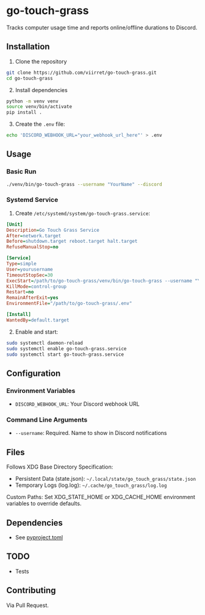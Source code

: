 # go-touch-grass

Tracks computer usage time and reports online/offline durations to Discord.

## Installation
1. Clone the repository
```bash
git clone https://github.com/viirret/go-touch-grass.git
cd go-touch-grass
```

2. Install dependencies
```bash
python -m venv venv
source venv/bin/activate
pip install .
```

3. Create the `.env` file:
```bash
echo 'DISCORD_WEBHOOK_URL="your_webhook_url_here"' > .env
```

## Usage

### Basic Run
```bash
./venv/bin/go-touch-grass --username "YourName" --discord
```

### Systemd Service
1. Create `/etc/systemd/system/go-touch-grass.service`:
```ini
[Unit]
Description=Go Touch Grass Service
After=network.target
Before=shutdown.target reboot.target halt.target
RefuseManualStop=no

[Service]
Type=simple
User=yourusername
TimeoutStopSec=30
ExecStart=/path/to/go-touch-grass/venv/bin/go-touch-grass --username "YourName" --discord
KillMode=control-group
Restart=no
RemainAfterExit=yes
EnvironmentFile="/path/to/go-touch-grass/.env"

[Install]
WantedBy=default.target
```

2. Enable and start:
```bash
sudo systemctl daemon-reload
sudo systemctl enable go-touch-grass.service
sudo systemctl start go-touch-grass.service
```

## Configuration

### Environment Variables
- `DISCORD_WEBHOOK_URL`: Your Discord webhook URL

### Command Line Arguments
- `--username`: Required. Name to show in Discord notifications

## Files
Follows XDG Base Directory Specification:
- Persistent Data (state.json): `~/.local/state/go_touch_grass/state.json`
- Temporary Logs (log.log): `~/.cache/go_touch_grass/log.log`

Custom Paths:
Set XDG_STATE_HOME or XDG_CACHE_HOME environment variables to override defaults.

## Dependencies
- See [pyproject.toml](pyproject.toml)

## TODO
- Tests

## Contributing
Via Pull Request.